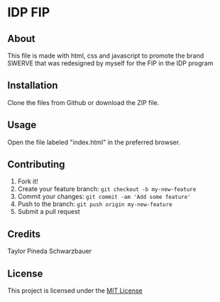 # IDP FIP

## About
This file is made with html, css and javascript to promote the brand SWERVE that was redesigned by myself for the FIP in the IDP program

## Installation
Clone the files from Github or download the ZIP file.

## Usage
Open the file labeled "index.html" in the preferred browser.

## Contributing

1. Fork it!
2. Create your feature branch: `git checkout -b my-new-feature`
3. Commit your changes: `git commit -am 'Add some feature'`
4. Push to the branch: `git push origin my-new-feature`
5. Submit a pull request

## Credits
Taylor Pineda Schwarzbauer

## License
This project is licensed under the [MIT License](LICENSE)